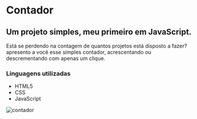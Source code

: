 # Contador

 ## Um projeto simples, meu primeiro em JavaScript.

Está se perdendo na contagem de quantos projetos está disposto a fazer? apresento a você esse simples contador,  acrescentando ou descrementando com apenas um clique.

### Linguagens utilizadas

* HTML5
* CSS
* JavaScript

![contador](https://github.com/WillSantosss/Imgs/blob/master/contadorjs.jpg)
